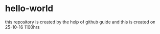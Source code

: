# hello-world
this repository is created by the help of github guide and this is created on 25-10-16 1100hrs
